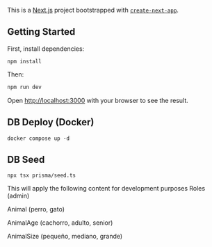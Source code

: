 This is a [Next.js](https://nextjs.org) project bootstrapped with [`create-next-app`](https://nextjs.org/docs/app/api-reference/cli/create-next-app).

## Getting Started

First, install dependencies:

```
npm install
```

Then:

```bash
npm run dev
```

Open [http://localhost:3000](http://localhost:3000) with your browser to see the result.

## DB Deploy (Docker)

```
docker compose up -d
```

## DB Seed

```
npx tsx prisma/seed.ts
```

This will apply the following content for development purposes
Roles (admin)

Animal (perro, gato)

AnimalAge (cachorro, adulto, senior)

AnimalSize (pequeño, mediano, grande)
